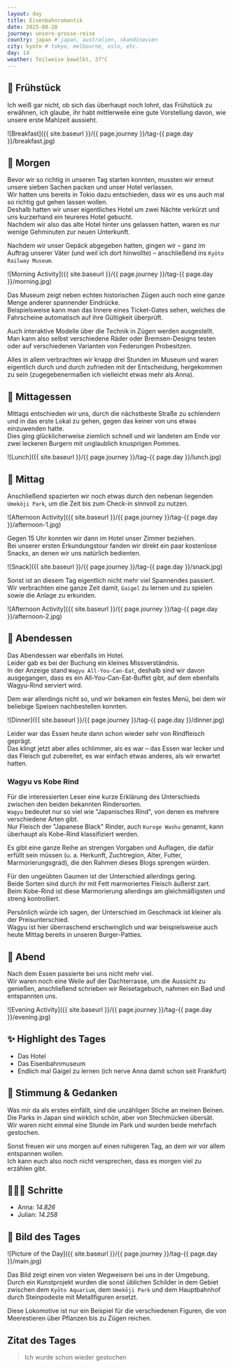 ```yaml
---
layout: day
title: Eisenbahnromantik
date: 2025-08-28
journey: unsere-grosse-reise
country: japan # japan, australien, skandinavien
city: kyoto # tokyo, melbourne, oslo, etc.
day: 14
weather: Teilweise bewölkt, 37°C
---
```


## 🥐 Frühstück

Ich weiß gar nicht, ob sich das überhaupt noch lohnt, das Frühstück zu erwähnen, ich glaube, ihr habt mittlerweile eine gute Vorstellung davon, wie unsere erste Mahlzeit aussieht. 

![Breakfast]({{ site.baseurl }}/{{ page.journey }}/tag-{{ page.day }}/breakfast.jpg)

## 🌅 Morgen

Bevor wir so richtig in unseren Tag starten konnten, mussten wir erneut unsere sieben Sachen packen und unser Hotel verlassen.  
Wir hatten uns bereits in Tokio dazu entschieden, dass wir es uns auch mal so richtig gut gehen lassen wollen.  
Deshalb hatten wir unser eigentliches Hotel um zwei Nächte verkürzt und uns kurzerhand ein teureres Hotel gebucht.  
Nachdem wir also das alte Hotel hinter uns gelassen hatten, waren es nur wenige Gehminuten zur neuen Unterkunft.  

Nachdem wir unser Gepäck abgegeben hatten, gingen wir – ganz im Auftrag unserer Väter (und weil ich dort hinwollte) – anschließend ins `Kyōto Railway Museum`.  

![Morning Activity]({{ site.baseurl }}/{{ page.journey }}/tag-{{ page.day }}/morning.jpg)

Das Museum zeigt neben echten historischen Zügen auch noch eine ganze Menge anderer spannender Eindrücke.  
Beispielsweise kann man das Innere eines Ticket-Gates sehen, welches die Fahrscheine automatisch auf ihre Gültigkeit überprüft.  

Auch interaktive Modelle über die Technik in Zügen werden ausgestellt. Man kann also selbst verschiedene Räder oder Bremsen-Designs testen oder auf verschiedenen Varianten von Federungen Probesitzen.  

Alles in allem verbrachten wir knapp drei Stunden im Museum und waren eigentlich durch und durch zufrieden mit der Entscheidung, hergekommen zu sein (zugegebenermaßen ich vielleicht etwas mehr als Anna).  

## 🍣 Mittagessen

Mittags entschieden wir uns, durch die nächstbeste Straße zu schlendern und in das erste Lokal zu gehen, gegen das keiner von uns etwas einzuwenden hatte.  
Dies ging glücklicherweise ziemlich schnell und wir landeten am Ende vor zwei leckeren Burgern mit unglaublich knusprigen Pommes.  

![Lunch]({{ site.baseurl }}/{{ page.journey }}/tag-{{ page.day }}/lunch.jpg)

## 🌇 Mittag

Anschließend spazierten wir noch etwas durch den nebenan liegenden `Umekōji Park`, um die Zeit bis zum Check-in sinnvoll zu nutzen.  

![Afternoon Activity]({{ site.baseurl }}/{{ page.journey }}/tag-{{ page.day }}/afternoon-1.jpg)

Gegen 15 Uhr konnten wir dann im Hotel unser Zimmer beziehen.  
Bei unserer ersten Erkundungstour fanden wir direkt ein paar kostenlose Snacks, an denen wir uns natürlich bedienten.  

![Snack]({{ site.baseurl }}/{{ page.journey }}/tag-{{ page.day }}/snack.jpg)

Sonst ist an diesem Tag eigentlich nicht mehr viel Spannendes passiert.  
Wir verbrachten eine ganze Zeit damit, `Gaigel` zu lernen und zu spielen sowie die Anlage zu erkunden.  

![Afternoon Activity]({{ site.baseurl }}/{{ page.journey }}/tag-{{ page.day }}/afternoon-2.jpg)

## 🍜 Abendessen

Das Abendessen war ebenfalls im Hotel.  
Leider gab es bei der Buchung ein kleines Missverständnis.  
In der Anzeige stand `Wagyu All-You-Can-Eat`, deshalb sind wir davon ausgegangen, dass es ein All-You-Can-Eat-Buffet gibt, auf dem ebenfalls Wagyu-Rind serviert wird.  

Dem war allerdings nicht so, und wir bekamen ein festes Menü, bei dem wir beliebige Speisen nachbestellen konnten.  

![Dinner]({{ site.baseurl }}/{{ page.journey }}/tag-{{ page.day }}/dinner.jpg)

Leider war das Essen heute dann schon wieder sehr von Rindfleisch geprägt.  
Das klingt jetzt aber alles schlimmer, als es war – das Essen war lecker und das Fleisch gut zubereitet, es war einfach etwas anderes, als wir erwartet hatten.  

### Wagyu vs Kobe Rind

Für die interessierten Leser eine kurze Erklärung des Unterschieds zwischen den beiden bekannten Rindersorten.  
`Wagyu` bedeutet nur so viel wie "Japanisches Rind", von denen es mehrere verschiedene Arten gibt.  
Nur Fleisch der "Japanese Black" Rinder, auch `Kuroge Washu` genannt, kann überhaupt als Kobe-Rind klassifiziert werden.  

Es gibt eine ganze Reihe an strengen Vorgaben und Auflagen, die dafür erfüllt sein müssen (u. a. Herkunft, Zuchtregion, Alter, Futter, Marmorierungsgrad), die den Rahmen dieses Blogs sprengen würden.  

Für den ungeübten Gaumen ist der Unterschied allerdings gering.  
Beide Sorten sind durch ihr mit Fett marmoriertes Fleisch äußerst zart.  
Beim Kobe-Rind ist diese Marmorierung allerdings am gleichmäßigsten und streng kontrolliert.  

Persönlich würde ich sagen, der Unterschied im Geschmack ist kleiner als der Preisunterschied.  
Wagyu ist hier überraschend erschwinglich und war beispielsweise auch heute Mittag bereits in unseren Burger-Patties.  

## 🌙 Abend

Nach dem Essen passierte bei uns nicht mehr viel.  
Wir waren noch eine Weile auf der Dachterrasse, um die Aussicht zu genießen, anschließend schrieben wir Reisetagebuch, nahmen ein Bad und entspannten uns.  

![Evening Activity]({{ site.baseurl }}/{{ page.journey }}/tag-{{ page.day }}/evening.jpg)

## ✨ Highlight des Tages

- Das Hotel  
- Das Eisenbahnmuseum  
- Endlich mal Gaigel zu lernen (ich nerve Anna damit schon seit Frankfurt)  

## 💭 Stimmung & Gedanken

Was mir da als erstes einfällt, sind die unzähligen Stiche an meinen Beinen.  
Die Parks in Japan sind wirklich schön, aber von Stechmücken übersät.  
Wir waren nicht einmal eine Stunde im Park und wurden beide mehrfach gestochen.  

Sonst freuen wir uns morgen auf einen ruhigeren Tag, an dem wir vor allem entspannen wollen.  
Ich kann euch also noch nicht versprechen, dass es morgen viel zu erzählen gibt.  

## 🏃🏽‍♀️ Schritte

- Anna: _14.826_  
- Julian: _14.258_  

## 📸 Bild des Tages

![Picture of the Day]({{ site.baseurl }}/{{ page.journey }}/tag-{{ page.day }}/main.jpg)

Das Bild zeigt einen von vielen Wegweisern bei uns in der Umgebung.  
Durch ein Kunstprojekt wurden die sonst üblichen Schilder in dem Gebiet zwischen dem `Kyōto Aquarium`, dem `Umekōji Park` und dem Hauptbahnhof durch Steinpodeste mit Metallfiguren ersetzt.  

Diese Lokomotive ist nur ein Beispiel für die verschiedenen Figuren, die von Meerestieren über Pflanzen bis zu Zügen reichen.  

## Zitat des Tages

> Ich wurde schon wieder gestochen
